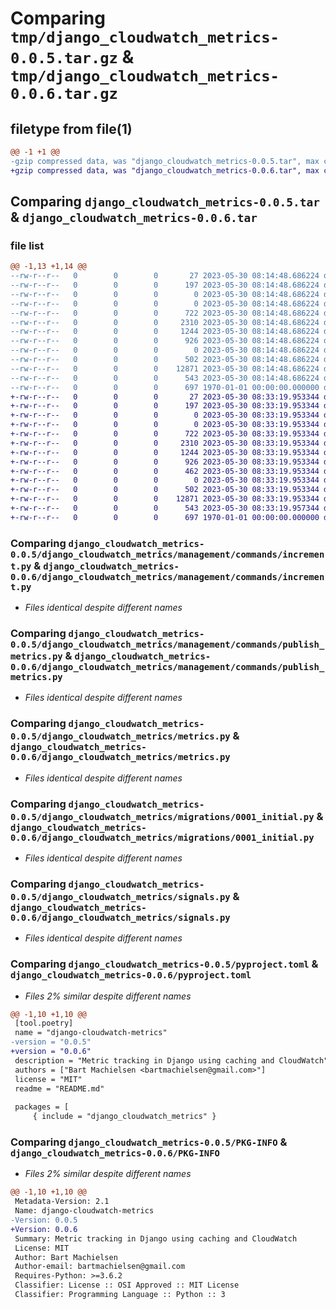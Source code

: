 # Comparing `tmp/django_cloudwatch_metrics-0.0.5.tar.gz` & `tmp/django_cloudwatch_metrics-0.0.6.tar.gz`

## filetype from file(1)

```diff
@@ -1 +1 @@
-gzip compressed data, was "django_cloudwatch_metrics-0.0.5.tar", max compression
+gzip compressed data, was "django_cloudwatch_metrics-0.0.6.tar", max compression
```

## Comparing `django_cloudwatch_metrics-0.0.5.tar` & `django_cloudwatch_metrics-0.0.6.tar`

### file list

```diff
@@ -1,13 +1,14 @@
--rw-r--r--   0        0        0       27 2023-05-30 08:14:48.686224 django_cloudwatch_metrics-0.0.5/README.md
--rw-r--r--   0        0        0      197 2023-05-30 08:14:48.686224 django_cloudwatch_metrics-0.0.5/django_cloudwatch_metrics/apps.py
--rw-r--r--   0        0        0        0 2023-05-30 08:14:48.686224 django_cloudwatch_metrics-0.0.5/django_cloudwatch_metrics/management/__init__.py
--rw-r--r--   0        0        0        0 2023-05-30 08:14:48.686224 django_cloudwatch_metrics-0.0.5/django_cloudwatch_metrics/management/commands/__init__.py
--rw-r--r--   0        0        0      722 2023-05-30 08:14:48.686224 django_cloudwatch_metrics-0.0.5/django_cloudwatch_metrics/management/commands/increment.py
--rw-r--r--   0        0        0     2310 2023-05-30 08:14:48.686224 django_cloudwatch_metrics-0.0.5/django_cloudwatch_metrics/management/commands/publish_metrics.py
--rw-r--r--   0        0        0     1244 2023-05-30 08:14:48.686224 django_cloudwatch_metrics-0.0.5/django_cloudwatch_metrics/metrics.py
--rw-r--r--   0        0        0      926 2023-05-30 08:14:48.686224 django_cloudwatch_metrics-0.0.5/django_cloudwatch_metrics/migrations/0001_initial.py
--rw-r--r--   0        0        0        0 2023-05-30 08:14:48.686224 django_cloudwatch_metrics-0.0.5/django_cloudwatch_metrics/migrations/__init__.py
--rw-r--r--   0        0        0      502 2023-05-30 08:14:48.686224 django_cloudwatch_metrics-0.0.5/django_cloudwatch_metrics/models.py
--rw-r--r--   0        0        0    12871 2023-05-30 08:14:48.686224 django_cloudwatch_metrics-0.0.5/django_cloudwatch_metrics/signals.py
--rw-r--r--   0        0        0      543 2023-05-30 08:14:48.686224 django_cloudwatch_metrics-0.0.5/pyproject.toml
--rw-r--r--   0        0        0      697 1970-01-01 00:00:00.000000 django_cloudwatch_metrics-0.0.5/PKG-INFO
+-rw-r--r--   0        0        0       27 2023-05-30 08:33:19.953344 django_cloudwatch_metrics-0.0.6/README.md
+-rw-r--r--   0        0        0      197 2023-05-30 08:33:19.953344 django_cloudwatch_metrics-0.0.6/django_cloudwatch_metrics/apps.py
+-rw-r--r--   0        0        0        0 2023-05-30 08:33:19.953344 django_cloudwatch_metrics-0.0.6/django_cloudwatch_metrics/management/__init__.py
+-rw-r--r--   0        0        0        0 2023-05-30 08:33:19.953344 django_cloudwatch_metrics-0.0.6/django_cloudwatch_metrics/management/commands/__init__.py
+-rw-r--r--   0        0        0      722 2023-05-30 08:33:19.953344 django_cloudwatch_metrics-0.0.6/django_cloudwatch_metrics/management/commands/increment.py
+-rw-r--r--   0        0        0     2310 2023-05-30 08:33:19.953344 django_cloudwatch_metrics-0.0.6/django_cloudwatch_metrics/management/commands/publish_metrics.py
+-rw-r--r--   0        0        0     1244 2023-05-30 08:33:19.953344 django_cloudwatch_metrics-0.0.6/django_cloudwatch_metrics/metrics.py
+-rw-r--r--   0        0        0      926 2023-05-30 08:33:19.953344 django_cloudwatch_metrics-0.0.6/django_cloudwatch_metrics/migrations/0001_initial.py
+-rw-r--r--   0        0        0      462 2023-05-30 08:33:19.953344 django_cloudwatch_metrics-0.0.6/django_cloudwatch_metrics/migrations/0002_alter_metricaggregation_id.py
+-rw-r--r--   0        0        0        0 2023-05-30 08:33:19.953344 django_cloudwatch_metrics-0.0.6/django_cloudwatch_metrics/migrations/__init__.py
+-rw-r--r--   0        0        0      502 2023-05-30 08:33:19.953344 django_cloudwatch_metrics-0.0.6/django_cloudwatch_metrics/models.py
+-rw-r--r--   0        0        0    12871 2023-05-30 08:33:19.953344 django_cloudwatch_metrics-0.0.6/django_cloudwatch_metrics/signals.py
+-rw-r--r--   0        0        0      543 2023-05-30 08:33:19.957344 django_cloudwatch_metrics-0.0.6/pyproject.toml
+-rw-r--r--   0        0        0      697 1970-01-01 00:00:00.000000 django_cloudwatch_metrics-0.0.6/PKG-INFO
```

### Comparing `django_cloudwatch_metrics-0.0.5/django_cloudwatch_metrics/management/commands/increment.py` & `django_cloudwatch_metrics-0.0.6/django_cloudwatch_metrics/management/commands/increment.py`

 * *Files identical despite different names*

### Comparing `django_cloudwatch_metrics-0.0.5/django_cloudwatch_metrics/management/commands/publish_metrics.py` & `django_cloudwatch_metrics-0.0.6/django_cloudwatch_metrics/management/commands/publish_metrics.py`

 * *Files identical despite different names*

### Comparing `django_cloudwatch_metrics-0.0.5/django_cloudwatch_metrics/metrics.py` & `django_cloudwatch_metrics-0.0.6/django_cloudwatch_metrics/metrics.py`

 * *Files identical despite different names*

### Comparing `django_cloudwatch_metrics-0.0.5/django_cloudwatch_metrics/migrations/0001_initial.py` & `django_cloudwatch_metrics-0.0.6/django_cloudwatch_metrics/migrations/0001_initial.py`

 * *Files identical despite different names*

### Comparing `django_cloudwatch_metrics-0.0.5/django_cloudwatch_metrics/signals.py` & `django_cloudwatch_metrics-0.0.6/django_cloudwatch_metrics/signals.py`

 * *Files identical despite different names*

### Comparing `django_cloudwatch_metrics-0.0.5/pyproject.toml` & `django_cloudwatch_metrics-0.0.6/pyproject.toml`

 * *Files 2% similar despite different names*

```diff
@@ -1,10 +1,10 @@
 [tool.poetry]
 name = "django-cloudwatch-metrics"
-version = "0.0.5"
+version = "0.0.6"
 description = "Metric tracking in Django using caching and CloudWatch"
 authors = ["Bart Machielsen <bartmachielsen@gmail.com>"]
 license = "MIT"
 readme = "README.md"
 
 packages = [
     { include = "django_cloudwatch_metrics" }
```

### Comparing `django_cloudwatch_metrics-0.0.5/PKG-INFO` & `django_cloudwatch_metrics-0.0.6/PKG-INFO`

 * *Files 2% similar despite different names*

```diff
@@ -1,10 +1,10 @@
 Metadata-Version: 2.1
 Name: django-cloudwatch-metrics
-Version: 0.0.5
+Version: 0.0.6
 Summary: Metric tracking in Django using caching and CloudWatch
 License: MIT
 Author: Bart Machielsen
 Author-email: bartmachielsen@gmail.com
 Requires-Python: >=3.6.2
 Classifier: License :: OSI Approved :: MIT License
 Classifier: Programming Language :: Python :: 3
```

